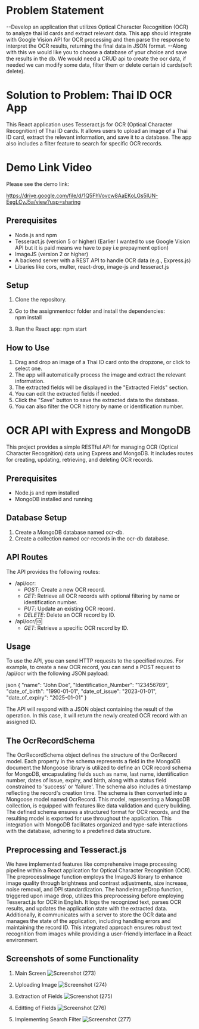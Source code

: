 # Problem Statement

--Develop an application that utilizes Optical Character Recognition (OCR) to analyze thai id cards and extract relevant data. This app should integrate with Google Vision API for OCR processing and then parse the response to interpret the OCR results, returning the final data in JSON format.
--Along with this we would like you to choose a database of your choice and save the results in the db. We would need a CRUD api to create the ocr data, if needed we can modify some data, filter them or delete certain id cards(soft delete).


# Solution to Problem: Thai ID OCR App

This React application uses Tesseract.js for OCR (Optical Character Recognition) of Thai ID cards. It allows users to upload an image of a Thai ID card, extract the relevant information, and save it to a database. The app also includes a filter feature to search for specific OCR records.

# Demo Link Video
 Please see the demo link:
 
https://drive.google.com/file/d/1Q5FhVovcw8AaEKoLGs5lUN-EegLCyJ5a/view?usp=sharing


## Prerequisites

- Node.js and npm
- Tesseract.js (version 5 or higher) (Earlier I wanted to use Google Vision API but it is paid means we have to pay i.e prepayment option)
- ImageJS (version 2 or higher)
- A backend server with a REST API to handle OCR data (e.g., Express.js)
- Libaries like cors, multer, react-drop, image-js and tesseract.js

## Setup

1. Clone the repository.
   
2. Go to the assignmentocr folder and install the dependencies:   
npm install

3. Run the React app: 
npm start


## How to Use

1. Drag and drop an image of a Thai ID card onto the dropzone, or click to select one.
2. The app will automatically process the image and extract the relevant information.
3. The extracted fields will be displayed in the "Extracted Fields" section.
4. You can edit the extracted fields if needed.
5. Click the "Save" button to save the extracted data to the database.
6. You can also filter the OCR history by name or identification number.

# OCR API with Express and MongoDB

This project provides a simple RESTful API for managing OCR (Optical Character Recognition) data using Express and MongoDB. It includes routes for creating, updating, retrieving, and deleting OCR records.

## Prerequisites

- Node.js and npm installed
- MongoDB installed and running

## Database Setup

1. Create a MongoDB database named ocr-db.
2. Create a collection named ocr-records in the ocr-db database.

## API Routes

The API provides the following routes:

- /api/ocr:
  - *POST*: Create a new OCR record.
  - *GET*: Retrieve all OCR records with optional filtering by name or identification number.
  - *PUT*: Update an existing OCR record.
  - *DELETE*: Delete an OCR record by ID.
- /api/ocr/:id:
  - *GET*: Retrieve a specific OCR record by ID.

## Usage

To use the API, you can send HTTP requests to the specified routes. For example, to create a new OCR record, you can send a POST request to /api/ocr with the following JSON payload:

json
{
  "name": "John Doe",
  "Identification_Number": "123456789",
  "date_of_birth": "1990-01-01",
  "date_of_issue": "2023-01-01",
  "date_of_expiry": "2025-01-01"
}


The API will respond with a JSON object containing the result of the operation. In this case, it will return the newly created OCR record with an assigned ID.

##  The OcrRecordSchema

The OcrRecordSchema object defines the structure of the OcrRecord model. Each property in the schema represents a field in the MongoDB document.the Mongoose library is utilized to define an OCR record schema for MongoDB, encapsulating fields such as name, last name, identification number, dates of issue, expiry, and birth, along with a status field constrained to 'success' or 'failure'. The schema also includes a timestamp reflecting the record's creation time. The schema is then converted into a Mongoose model named OcrRecord. This model, representing a MongoDB collection, is equipped with features like data validation and query building. The defined schema ensures a structured format for OCR records, and the resulting model is exported for use throughout the application. This integration with MongoDB facilitates organized and type-safe interactions with the database, adhering to a predefined data structure.

##  Preprocessing and Tesseract.js 

We have implemented  features like comprehensive image processing pipeline within a React application for Optical Character Recognition (OCR). The preprocessImage function employs the ImageJS library to enhance image quality through brightness and contrast adjustments, size increase, noise removal, and DPI standardization. The handleImageDrop function, triggered upon image drop, utilizes this preprocessing before employing Tesseract.js for OCR in English. It logs the recognized text, parses OCR results, and updates the application state with the extracted data. Additionally, it communicates with a server to store the OCR data and manages the state of the application, including handling errors and maintaining the record ID. This integrated approach ensures robust text recognition from images while providing a user-friendly interface in a React environment.

## Screenshots of some Functionality

1. Main Screen
    ![Screenshot (273)](https://github.com/Yashg5311/AssignmentOCRapp/assets/91370994/cf3a9586-753b-4c18-a843-99166dc8886c)

   
2. Uploading Image
   ![Screenshot (274)](https://github.com/Yashg5311/AssignmentOCRapp/assets/91370994/443792e0-3054-49b5-ae8b-fd2c03713cda)


3. Extraction of Fields
   ![Screenshot (275)](https://github.com/Yashg5311/AssignmentOCRapp/assets/91370994/361122fb-4cf9-4032-837f-7bd94250de68)


4. Editting of Fields
   ![Screenshot (276)](https://github.com/Yashg5311/AssignmentOCRapp/assets/91370994/de605208-e621-4a32-8315-2a06bf19e58e)


5. Implementing Search Filter
   ![Screenshot (277)](https://github.com/Yashg5311/AssignmentOCRapp/assets/91370994/2c9a08db-f763-477d-89ba-d12da37d6522)


